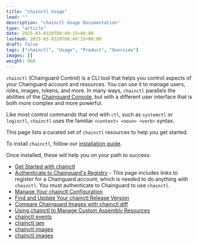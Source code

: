 ```yaml
---
title: "chainctl Usage"
lead: ""
description: "chainctl Usage Documentation"
type: "article"
date: 2025-03-0320T08:49:15+00:00
lastmod: 2025-03-0320T08:49:15+00:00
draft: false
tags: ["chainctl", "Usage", "Product", "Overview"]
images: []
weight: 060
---
```


`chainctl` (Chainguard Control) is a CLI tool that helps you control aspects of your Chainguard account and resources. You can use it to manage users, roles, images, tokens, and more. In many ways, `chainctl` parallels the abilities of the <ins>[Chainguard Console](https://console.chainguard.dev)</ins>, but with a different user interface that is both more complex and more powerful.

Like most control commands that end with `ctl`, such as `systemctl` or `loginctl`, `chainctl` uses the familiar `<context> <noun> <verb>` syntax.

This page lists a curated set of `chainctl` resources to help you get started.

To install `chainctl`, follow our <ins>[installation guide](/chainguard/chainctl-usage/how-to-install-chainctl/)</ins>.

Once installed, these will help you on your path to success:

* <ins>[Get Started with chainctl](/chainguard/chainctl-usage/getting-started-with-chainctl/)</ins>
* <ins>[Authenticate to Chainguard's Registry](/chainguard/chainguard-registry/authenticating/)</ins> - This page includes links to register for a Chainguard account, which is needed to do anything with `chainctl`. You must authenticate to Chainguard to use `chainctl`.
* <ins>[Manage Your chainctl Configuration](/chainguard/chainctl-usage/manage-chainctl-config/)</ins>
* <ins>[Find and Update Your chainctl Release Version](/chainguard/chainctl-usage/chainctl-version-update/)</ins>
* <ins>[Compare Chainguard Images with chainctl diff](/chainguard/chainctl-usage/comparing-images/)</ins>
* <ins>[Using chainctl to Manage Custom Assembly Resources](/chainguard/chainguard-images/features/ca-docs/custom-assembly-chainctl/) 
* <ins>[chainctl events](/chainguard/chainctl-usage/chainctl-events/)</ins>
* <ins>[chainctl iam](/chainguard/chainctl-usage/chainctl-iam/)</ins>
* <ins>[chainctl images](/chainguard/chainctl-usage/chainctl-images/)</ins>
* <ins>[chainctl images](/chainguard/chainctl-usage/chainctl-images-history/)</ins>
